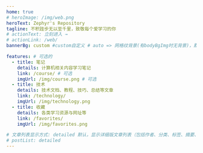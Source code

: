 ```yaml
---
home: true
# heroImage: /img/web.png
heroText: Zephyr's Repository
tagline: 不积跬步无以至千里，致敬每个爱学习的你
# actionText: 立刻进入 →
# actionLink: /web/
bannerBg: custom #custom自定义 # auto => 网格纹背景(有bodyBgImg时无背景)，默认 | none => 无 | '大图地址' | background: 自定义背景样式       提示：如发现文本颜色不适应你的背景时可以到palette.styl修改$bannerTextColor变量

features: # 可选的
  - title: 笔记
    details: 计算机相关内容学习笔记
    link: /course/ # 可选
    imgUrl: /img/course.png # 可选
  - title: 技术
    details: 技术文档、教程、技巧、总结等文章
    link: /technology/
    imgUrl: /img/technology.png
  - title: 收藏
    details: 各类学习资源与网址等
    link: /favorites/
    imgUrl: /img/favorites.png

# 文章列表显示方式: detailed 默认，显示详细版文章列表（包括作者、分类、标签、摘要、分页等）| simple => 显示简约版文章列表（仅标题和日期）| none 不显示文章列表
# postList: detailed
---
```


